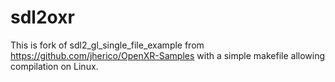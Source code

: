 # sdl2oxr

This is fork of sdl2_gl_single_file_example from https://github.com/jherico/OpenXR-Samples with a simple makefile allowing compilation on Linux.
